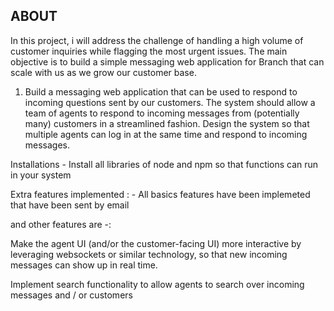 ## ABOUT 

In this project, i will address the challenge of handling a high volume of customer inquiries
while flagging the most urgent issues. The main objective is to build a simple messaging web
application for Branch that can scale with us as we grow our customer base.

1. Build a messaging web application that can be used to respond to incoming questions
sent by our customers. The system should allow a team of agents to respond to
incoming messages from (potentially many) customers in a streamlined fashion. Design
the system so that multiple agents can log in at the same time and respond to incoming
messages.

Installations - 
Install all libraries of node and npm so that functions can run in your system 

Extra features implemented : -
All basics features have been implemeted that have been sent by email 

and other features are -:

Make the agent UI (and/or the customer-facing UI) more interactive by leveraging
websockets or similar technology, so that new incoming messages can show up in real
time.

Implement search functionality to allow agents to search over incoming messages and /
or customers







